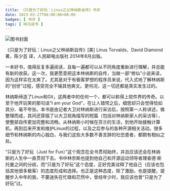 ```yaml
---
title: 《只是为了好玩：Linux之父林纳斯自传》书评
date: 2023-03-27T08:00:00+08:00
badges: [ 书评 ]
tags: [ 响马读书 ]
---
```


<div class="p-3 text-center">
  <img class="img-fluid" src="/images/2023/0327/book-cover.png" alt="图书封面" style="max-width:400px; max-height:400px;">
</div>

《只是为了好玩：Linux之父林纳斯自传》[美] Linus Torvalds、David Diamond 著，陈少芸 译，人民邮电出版社 2014年8月出版。

一本好书，值得反复多遍阅读，且每一遍都可以从不同角度重新进行理解，并总能有新的收获。这一次，我更愿意把这本林纳斯的自传，当做一部“修仙”小说来读，因为这样实在太爽了。尤其是对于有极客梦想的程序员来说，代入式地了解林纳斯的“创世”过程，感受完全不输其他爽文。更何况，这一切还都是真实发生过的。

林纳斯缔造了Linux和Git，这两者中的任何一个，都可以称得上软件界的传奇。以至于他开玩笑的那句话“I am your God”，在让人错愕之后，细思却只会觉得恰如其分、毫不夸张。本书是由记者大卫对林纳斯进行采访后，按照第一人称讲述，做整理而成，其间还穿插了以大卫视角描写的短篇（包括对林纳斯家人的采访等），使整部自传更加完整和流畅。从林纳斯小时候在芬兰的生活，到他开始接触计算机，再到后来开发和维护Linux的过程，以及之后参与的各种开源相关活动。很多细节和林纳斯的内心独白，与我们这些大多数不善言辞的社恐患者，都颇有相似之处。

“只是为了好玩（Just for Fun）”这个观念在全书贯彻始终，并且应该还会在林纳斯的人生中一直贯彻下去。书中林奈斯也提到他自己和开源运动领导者理查德·斯托曼之间的分歧，而“只是为了好玩”这个态度，正好完美诠释了他自己（应该也包括其他很多极客）的态度形成和选择。也正是这种态度，除了激励，也是提醒，提醒步入中年的我，不要迷失在忙碌和茫然中，曾经年少时，我应该也曾“只是为了好玩”过。
